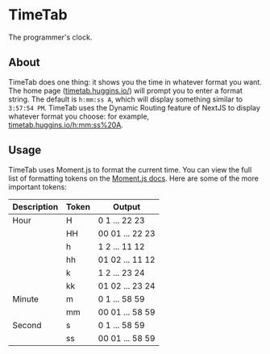 # TimeTab

The programmer's clock.

## About
TimeTab does one thing: it shows you the time in whatever format you want. The home page ([timetab.huggins.io/](timetab.huggins.io/)) will prompt you to enter a format string. The default is `h:mm:ss A`, which will display something similar to `3:57:54 PM`. TimeTab uses the Dynamic Routing feature of NextJS to display whatever format you choose: for example, [timetab.huggins.io/h:mm:ss%20A](timetab.huggins.io/h:mm:ss%20A).

## Usage
TimeTab uses Moment.js to format the current time. You can view the full list of formatting tokens on the [Moment.js docs](https://momentjs.com/docs/#/displaying/format/). Here are some of the more important tokens:

| Description | Token | Output          |
|-------------|-------|-----------------|
| Hour        | H     | 0 1 ... 22 23   |
|             | HH    | 00 01 ... 22 23 |
|             | h     | 1 2 ... 11 12   |
|             | hh    | 01 02 ... 11 12 |
|             | k     | 1 2 ... 23 24   |
|             | kk    | 01 02 ... 23 24 |
| Minute      | m     | 0 1 ... 58 59   |
|             | mm    | 00 01 ... 58 59 |
| Second      | s     | 0 1 ... 58 59   |
|             | ss    | 00 01 ... 58 59 |